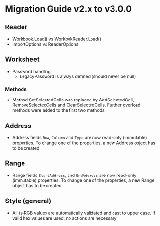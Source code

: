 # Migration Guide v2.x to v3.0.0

## Reader

- Workbook.Load() vs WorkbokReader.Load()
- ImportOptions vs ReaderOptions

## Worksheet

- Password handling
  - LegacyPassword is always defined (should never be null) 

### Methods
- Method SetSelectedCells was replaced by AddSelectedCell, RemoveSelectedCells and ClearSelectedCells. Further overload methods were added to the first two methods

## Address
- Address fields `Row`, `Column` and `Type` are now read-only (immutable) properties. To change one of the properties, a new Address object has to be created


## Range
- Range fields `StartAddress`, and `EndAddress` are now read-only (immutable) properties. To change one of the properties, a new Range object has to be created

## Style (general)
- All (s)RGB values are automatically validated and cast to upper case. If valid hex values are used, no actions are necessary